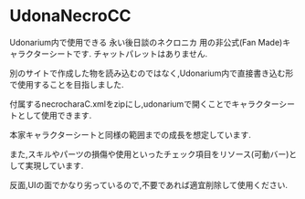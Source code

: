 # UdonaNecroCC
Udonarium内で使用できる 永い後日談のネクロニカ 用の非公式(Fan Made)キャラクターシートです.
チャットパレットはありません.


別のサイトで作成した物を読み込むのではなく,Udonarium内で直接書き込む形で使用することを目指しました.


付属するnecrocharaC.xmlをzipにし,udonariumで開くことでキャラクターシートとして使用できます.

本家キャラクターシートと同様の範囲までの成長を想定しています.

また,スキルやパーツの損傷や使用といったチェック項目をリソース(可動バー)として実現しています.

反面,UIの面でかなり劣っているので,不要であれば適宜削除して使用ください.
